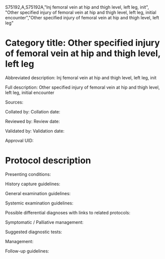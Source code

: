 S75192,A,S75192A,"Inj femoral vein at hip and thigh level, left leg, init", "Other specified injury of femoral vein at hip and thigh level, left leg, initial encounter","Other specified injury of femoral vein at hip and thigh level, left leg"
# Category title: Other specified injury of femoral vein at hip and thigh level, left leg

Abbreviated description: Inj femoral vein at hip and thigh level, left leg, init

Full description: Other specified injury of femoral vein at hip and thigh level, left leg, initial encounter

Sources:

Collated by:
Collation date:

Reviewed by:
Review date:

Validated by:
Validation date:

Approval UID:

# Protocol description

Presenting conditions:

History capture guidelines:

General examination guidelines:

Systemic examination guidelines:

Possible differential diagnoses with links to related protocols:

Symptomatic / Palliative management:

Suggested diagnostic tests:

Management:

Follow-up guidelines:
